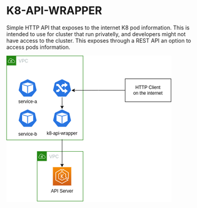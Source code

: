 # K8-API-WRAPPER 
Simple HTTP API that exposes to the internet K8 pod information. This is intended to use for cluster that run privatelly, and developers might not have access to the cluster. This exposes through a REST API an option to access pods information.

![intended architecture](./docs/k8-api-wrappers.png)
